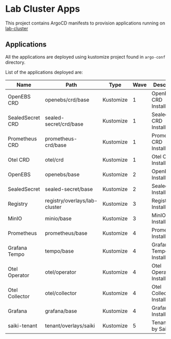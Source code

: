 # Lab Cluster Apps
This project contains ArgoCD manifests to provision applications running on [lab-cluster](https://github.com/hanapedia/lab-cluster) 

## Applications
All the applications are deployed using kustomize project found in `argo-conf` directory.

List of the applications deployed are:

| Name | Path | Type | Wave | Description |
|------|------|------|------|-------------|
|OpenEBS CRD|openebs/crd/base|Kustomize|1|OpenEBS CRD Installation|
|SealedSecret CRD|sealed-secret/crd/base|Kustomize|1|SealedSecret CRD Installation|
|Prometheus CRD|prometheus-crd/base|Kustomize|1|Prometheus CRD Installation|
|Otel CRD|otel/crd|Kustomize|1|Otel CRD Installation|
|OpenEBS|openebs/base|Kustomize|2|OpenEBS Installation|
|SealedSecret|sealed-secret/base|Kustomize|2|SealedSecret Installation|
|Registry|registry/overlays/lab-cluster|Kustomize|3|Registry Installation|
|MinIO|minio/base|Kustomize|3|MinIO Installation|
|Prometheus|prometheus/base|Kustomize|4|Prometheus Installation|
|Grafana Tempo|tempo/base|Kustomize|4|Grafana Tempo Installation|
|Otel Operator|otel/operator|Kustomize|4|Otel Operator Installation|
|Otel Collector|otel/collector|Kustomize|4|Otel Collector Installation|
|Grafana|grafana/base|Kustomize|4|Grafana Installation|
|saiki-tenant|tenant/overlays/saiki|Kustomize|5|Tenant used by Saiki san|
